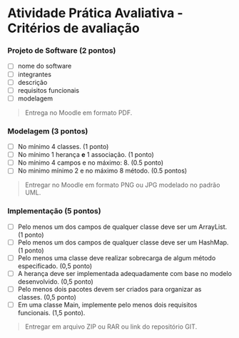 # Atividade Prática Avaliativa - Critérios de avaliação 

### Projeto de Software (2 pontos)
- [ ] nome do software 
- [ ] integrantes 
- [ ] descrição 
- [ ] requisitos funcionais 
- [ ] modelagem

> Entrega no Moodle em formato PDF.

### Modelagem (3 pontos)
- [ ] No mínimo 4 classes. (1 ponto)
- [ ] No mínimo 1 herança **e** 1 associação. (1 ponto)
- [ ] No mínimo 4 campos e no máximo: 8. (0.5 ponto)
- [ ] No minimo mínimo 2 e no máximo 8 método. (0.5 pontos) 

 >  Entregar no Moodle em formato PNG ou JPG modelado no padrão UML.

### Implementação (5 pontos)
- [ ] Pelo menos um dos campos de qualquer classe deve ser um ArrayList. (1 ponto)
- [ ] Pelo menos um dos campos de qualquer classe deve ser um HashMap. (1 ponto)
- [ ] Pelo menos uma classe deve realizar sobrecarga de algum método especificado. (0,5 ponto)
- [ ] A herança deve ser implementada adequadamente com base no modelo desenvolvido. (0,5 ponto)
- [ ] Pelo menos dois pacotes devem ser criados para organizar as classes. (0,5 ponto)
- [ ] Em uma classe Main, implemente pelo menos dois requisitos funcionais. (1,5 ponto).

> Entregar em arquivo ZIP ou RAR ou link do repositório GIT.
